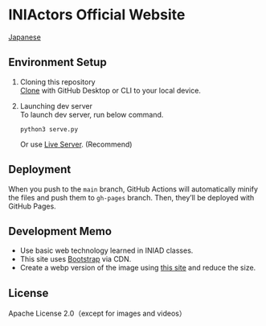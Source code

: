 # INIActors Official Website
[Japanese](README.md)  

## Environment Setup
1. Cloning this repository  
[Clone](https://docs.github.com/en/github/creating-cloning-and-archiving-repositories/cloning-a-repository-from-github/cloning-a-repository) with GitHub Desktop or CLI to your local device.  

2. Launching dev server   
To launch dev server, run below command.  
    ```shell
    python3 serve.py
    ```  
    Or use [Live Server](https://marketplace.visualstudio.com/items?itemName=ritwickdey.LiveServer). (Recommend)

## Deployment
When you push to the `main` branch, GitHub Actions will automatically minify the files and push them to `gh-pages` branch. Then, they’ll be deployed with GitHub Pages.

## Development Memo
- Use basic web technology learned in INIAD classes.
- This site uses [Bootstrap](https://getbootstrap.com) via CDN.
- Create a webp version of the image using [this site](https://lab.syncer.jp/Tool/Webp-Converter/) and reduce the size.

## License
Apache License 2.0（except for images and videos）